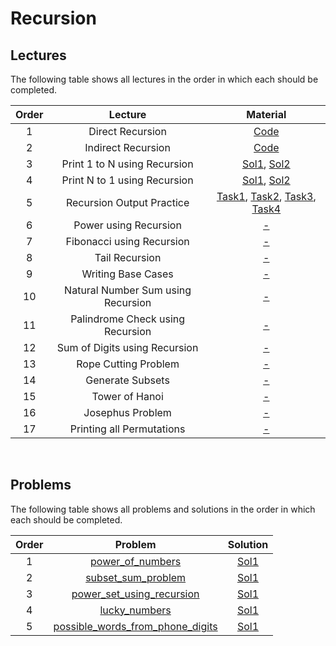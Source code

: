 # Recursion

## Lectures

The following table shows all lectures in the order in which each should be completed.

| Order | Lecture | Material |
|:---:|:---:|:---:|
| 1 | Direct Recursion | [Code](lectures/direct_recursion.cpp) |
| 2 | Indirect Recursion | [Code](lectures/indirect_recursion.cpp) |
| 3 | Print 1 to N using Recursion | [Sol1](lectures/print_one_to_n-sol1.cpp), [Sol2](lectures/print_one_to_n-sol2.cpp) |
| 4 | Print N to 1 using Recursion | [Sol1](lectures/print_one_to_n-sol1.cpp), [Sol2](lectures/print_one_to_n-sol2.cpp)  |
| 5 | Recursion Output Practice | [Task1](lectures/output_practice-task1.cpp), [Task2](lectures/output_practice-task2.cpp), [Task3](lectures/output_practice-task3.cpp), [Task4](lectures/output_practice-task4.cpp) |
| 6 | Power using Recursion | [-]() |
| 7 | Fibonacci using Recursion | [-]() |
| 8 | Tail Recursion | [-]() |
| 9 | Writing Base Cases | [-]() |
| 10 | Natural Number Sum using Recursion | [-]() |
| 11 | Palindrome Check using Recursion | [-]() |
| 12 | Sum of Digits using Recursion | [-]() |
| 13 | Rope Cutting Problem | [-]() |
| 14 | Generate Subsets | [-]() |
| 15 | Tower of Hanoi | [-]() |
| 16 | Josephus Problem | [-]() |
| 17 | Printing all Permutations | [-]() |
<br>

## Problems

The following table shows all problems and solutions in the order in which each should be completed.

| Order | Problem | Solution |
|:---:|:---:|:---:|
| 1 | [power_of_numbers]() | [Sol1]() |
| 2 | [subset_sum_problem]() | [Sol1]() |
| 3 | [power_set_using_recursion]() | [Sol1]() |
| 4 | [lucky_numbers]() | [Sol1]() |
| 5 | [possible_words_from_phone_digits]() | [Sol1]() |